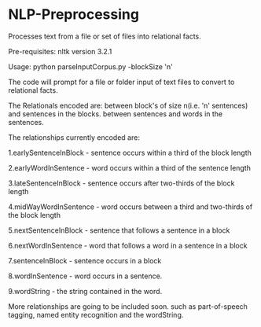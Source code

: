 # NLP-Preprocessing
Processes text from a file or set of files into relational facts.

Pre-requisites: nltk version 3.2.1

Usage:
python parseInputCorpus.py -blockSize 'n'

The code will prompt for a file or folder input of text files to convert to relational facts.

The Relationals encoded are:
between block's of size n(i.e. 'n' sentences) and sentences in the blocks.
between sentences and words in the sentences.

The relationships currently encoded are:

1.earlySentenceInBlock - sentence occurs within a third of the block length

2.earlyWordInSentence - word occurs within a third of the sentence length

3.lateSentenceInBlock - sentence occurs after two-thirds of the block length

4.midWayWordInSentence - word occurs between a third and two-thirds of the block length

5.nextSentenceInBlock - sentence that follows a sentence in a block

6.nextWordInSentence - word that follows a word in a sentence in a block

7.sentenceInBlock - sentence occurs in a block

8.wordInSentence - word occurs in a sentence.

9.wordString - the string contained in the word.

More relationships are going to be included soon. such as part-of-speech tagging, named entity recognition and the wordString.
